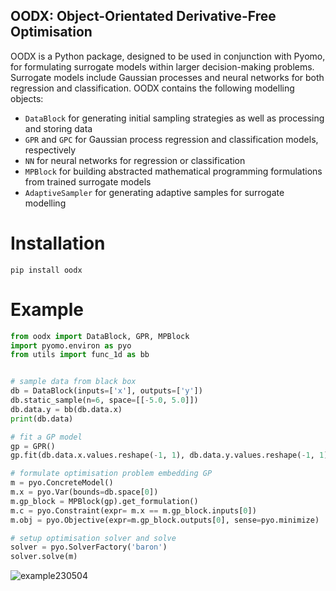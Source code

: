 
## OODX: Object-Orientated Derivative-Free Optimisation
OODX is a Python package, designed to be used in conjunction with Pyomo, for formulating surrogate models within larger decision-making problems. Surrogate models include Gaussian processes and neural networks for both regression and classification. OODX contains the following modelling objects:

* `DataBlock` for generating initial sampling strategies as well as processing and storing data
* `GPR` and `GPC` for Gaussian process regression and classification models, respectively
* `NN` for neural networks for regression or classification
* `MPBlock` for building abstracted mathematical programming formulations from trained surrogate models
* `AdaptiveSampler` for generating adaptive samples for surrogate modelling

# Installation
```
pip install oodx
```

# Example
```python
from oodx import DataBlock, GPR, MPBlock
import pyomo.environ as pyo
from utils import func_1d as bb


# sample data from black box
db = DataBlock(inputs=['x'], outputs=['y'])
db.static_sample(n=6, space=[[-5.0, 5.0]])
db.data.y = bb(db.data.x)
print(db.data)

# fit a GP model
gp = GPR()
gp.fit(db.data.x.values.reshape(-1, 1), db.data.y.values.reshape(-1, 1))

# formulate optimisation problem embedding GP
m = pyo.ConcreteModel()
m.x = pyo.Var(bounds=db.space[0])
m.gp_block = MPBlock(gp).get_formulation()
m.c = pyo.Constraint(expr= m.x == m.gp_block.inputs[0])
m.obj = pyo.Objective(expr=m.gp_block.outputs[0], sense=pyo.minimize)

# setup optimisation solver and solve
solver = pyo.SolverFactory('baron')
solver.solve(m)
```

![example230504](https://user-images.githubusercontent.com/45121699/236184696-0e35b492-6f9a-4858-896d-a3285ce52728.png)
